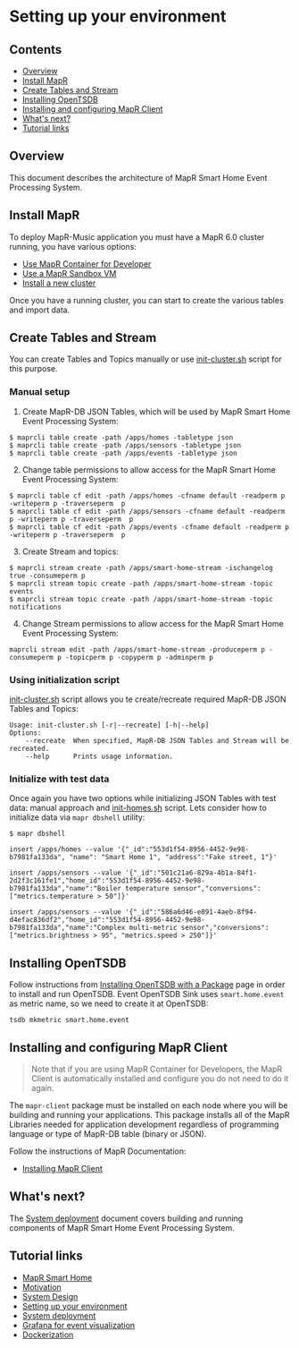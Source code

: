 # Setting up your environment

## Contents

* [Overview](#overview)
* [Install MapR](#install-mapr)
* [Create Tables and Stream](#create-tables-and-stream)
* [Installing OpenTSDB](#installing-opentsdb)
* [Installing and configuring MapR Client](#installing-and-configuring-mapr-client)
* [What's next?](#whats-next)
* [Tutorial links](#tutorial-links)

## Overview
This document describes the architecture of MapR Smart Home Event Processing System.

## Install MapR

To deploy MapR-Music application you must have a MapR 6.0 cluster running, you have various options:

* [Use MapR Container for Developer](https://maprdocs.mapr.com/home/MapRContainerDevelopers/MapRContainerDevelopersOverview.html)
* [Use a MapR Sandbox VM](https://maprdocs.mapr.com/home/SandboxHadoop/c_sandbox_overview.html)
* [Install a new cluster](https://maprdocs.mapr.com/home/install.html) 

Once you have a running cluster, you can start to create the various tables and import data.

## Create Tables and Stream

You can create Tables and Topics manually or use 
[init-cluster.sh](https://github.com/mapr-demos/mapr-smart-home/blob/devel/bin/init-cluster.sh) script for this purpose.

### Manual setup


1. Create MapR-DB JSON Tables, which will be used by MapR Smart Home Event Processing System:
```
$ maprcli table create -path /apps/homes -tabletype json
$ maprcli table create -path /apps/sensors -tabletype json
$ maprcli table create -path /apps/events -tabletype json
```

2. Change table permissions to allow access for the MapR Smart Home Event Processing System:
```
$ maprcli table cf edit -path /apps/homes -cfname default -readperm p -writeperm p -traverseperm  p
$ maprcli table cf edit -path /apps/sensors -cfname default -readperm p -writeperm p -traverseperm  p
$ maprcli table cf edit -path /apps/events -cfname default -readperm p -writeperm p -traverseperm  p
```

3. Create Stream and topics:
```
$ maprcli stream create -path /apps/smart-home-stream -ischangelog true -consumeperm p
$ maprcli stream topic create -path /apps/smart-home-stream -topic events
$ maprcli stream topic create -path /apps/smart-home-stream -topic notifications
```

4. Change Stream permissions to allow access for the MapR Smart Home Event Processing System:
```
maprcli stream edit -path /apps/smart-home-stream -produceperm p -consumeperm p -topicperm p -copyperm p -adminperm p
```

### Using initialization script

[init-cluster.sh](https://github.com/mapr-demos/mapr-smart-home/blob/devel/bin/init-cluster.sh) script allows you te 
create/recreate required MapR-DB JSON Tables and Topics: 
```
Usage: init-cluster.sh [-r|--recreate] [-h|--help]
Options:
    --recreate  When specified, MapR-DB JSON Tables and Stream will be recreated.
    --help      Prints usage information.
```

### Initialize with test data

Once again you have two options while initializing JSON Tables with test data: manual approach and 
[init-homes.sh](https://github.com/mapr-demos/mapr-smart-home/blob/devel/bin/init-homes.sh) script. Lets consider how to 
initialize data via `mapr dbshell` utility:
```
$ mapr dbshell

insert /apps/homes --value '{"_id":"553d1f54-8956-4452-9e98-b7981fa133da", "name": "Smart Home 1", "address":"Fake street, 1"}'

insert /apps/sensors --value '{"_id":"501c21a6-829a-4b1a-84f1-2d2f3c161fe1","home_id":"553d1f54-8956-4452-9e98-b7981fa133da","name":"Boiler temperature sensor","conversions":["metrics.temperature > 50"]}'

insert /apps/sensors --value '{"_id":"586a6d46-e891-4aeb-8f94-d4efac836df2","home_id":"553d1f54-8956-4452-9e98-b7981fa133da","name":"Complex multi-metric sensor","conversions":["metrics.brightness > 95", "metrics.speed > 250"]}'

```

## Installing OpenTSDB

Follow instructions from 
[Installing OpenTSDB with a Package](https://maprdocs.mapr.com/60/AsyncHBase/AsyncHBase_UsingOpenTSDB_InstallPackage.html) 
page in order to install and run OpenTSDB. Event OpenTSDB Sink uses `smart.home.event` as metric name, so we need to 
create it at OpenTSDB:
```
tsdb mkmetric smart.home.event
```

## Installing and configuring MapR Client

> Note that if you are using MapR Container for Developers, the MapR Client is automatically installed and configure you do not need to do it again.

The `mapr-client` package must be installed on each node where you will be building and running your applications. 
This package installs all of the MapR Libraries needed for application development regardless of programming language or 
type of MapR-DB table (binary or JSON).

Follow the instructions of MapR Documentation:

* [Installing MapR Client](https://maprdocs.mapr.com/home/AdvancedInstallation/SettingUptheClient-install-mapr-client.html)


## What's next?

The [System deployment](005-system-deployment.md) document covers building and running components of MapR Smart Home 
Event Processing System.

## Tutorial links

* [MapR Smart Home](001-introduction.md)
* [Motivation](002-motivation.md)
* [System Design](003-system-design.md)
* [Setting up your environment](004-setting-up-your-environment.md)
* [System deployment](005-system-deployment.md)
* [Grafana for event visualization](006-grafana-for-event-visualization.md)
* [Dockerization](007-dockerization.md)
